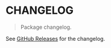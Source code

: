 # CHANGELOG

> Package changelog.

See [GitHub Releases](https://github.com/stdlib-js/math-base-special-flipsign/releases) for the changelog.